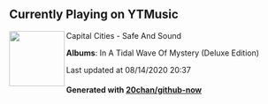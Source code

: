 ## Currently Playing on YTMusic

[<img align="left" width="100" src="https://lh3.googleusercontent.com/Fjb78OoY9IQ3qXDgJJE_PTHmoqVxf9rMr3BK7d7OXxk_6ZKg6-UzBe0m5JMU76I-IWRC6BokFeVY8Eff">](https://music.youtube.com/channel/UClxuMOFeLBJXk8nt-SolPvw)

Capital Cities - Safe And Sound

**Albums**: In A Tidal Wave Of Mystery (Deluxe Edition)

Last updated at 08/14/2020 20:37

#### Generated with [20chan/github-now](https://github.com/20chan/github-now)


<!--
**20chan/20chan** is a ✨ _special_ ✨ repository because its `README.md` (this file) appears on your GitHub profile.

Here are some ideas to get you started:

- 🔭 I’m currently working on ...
- 🌱 I’m currently learning ...
- 👯 I’m looking to collaborate on ...
- 🤔 I’m looking for help with ...
- 💬 Ask me about ...
- 📫 How to reach me: ...
- 😄 Pronouns: ...
- ⚡ Fun fact: ...
-->
